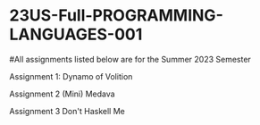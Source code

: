 # 23US-Full-PROGRAMMING-LANGUAGES-001
#All assignments listed below are for the Summer 2023 Semester

Assignment 1: Dynamo of Volition

Assignment 2 (Mini) Medava

Assignment 3 Don't Haskell Me
